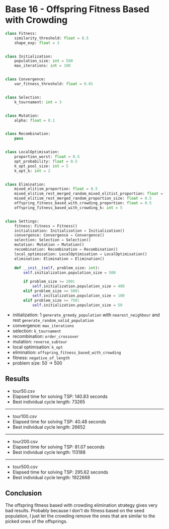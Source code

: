# Base 16 - Offspring Fitness Based with Crowding

```python
class Fitness:
	similarity_threshold: float = 0.5
	shape_exp: float = 3


class Initialization:
	population_size: int = 500
	max_iterations: int = 100


class Convergence:
	var_fitness_threshold: float = 0.01


class Selection:
	k_tournament: int = 3


class Mutation:
	alpha: float = 0.1


class Recombination:
	pass


class LocalOptimisation:
	proportion_worst: float = 0.5
	opt_probability: float = 0.5
	k_opt_pool_size: int = 5
	k_opt_k: int = 2


class Elimination:
	mixed_elitism_proportion: float = 0.5
	mixed_elitism_rest_merged_random_mixed_elitist_proportion: float = 0.5
	mixed_elitism_rest_merged_random_proportion_size: float = 0.5
	offspring_fitness_based_with_crowding_proportion: float = 0.5
	offspring_fitness_based_with_crowding_k: int = 5


class Settings:
	fitness: Fitness = Fitness()
	initialization: Initialization = Initialization()
	convergence: Convergence = Convergence()
	selection: Selection = Selection()
	mutation: Mutation = Mutation()
	recombination: Recombination = Recombination()
	local_optimisation: LocalOptimisation = LocalOptimisation()
	elimination: Elimination = Elimination()

	def __init__(self, problem_size: int):
		self.initialization.population_size = 500

		if problem_size >= 200:
			self.initialization.population_size = 400
		elif problem_size >= 500:
			self.initialization.population_size = 100
		elif problem_size >= 750:
			self.initialization.population_size = 50
```

- initialization: 1 `generate_greedy_population` with `nearest_neighbour` and rest `generate_random_valid_population`
- convergence: `max_iterations`
- selection: `k_tournament`
- recombination: `order_crossover`
- mutation: `reverse_subtour`
- local optimisation: `k_opt`
- elimination: `offspring_fitness_based_with_crowding`
- fitness: `negative_of_length`
- problem size: 50 -> 500

## Results

- tour50.csv
- Elapsed time for solving TSP: 140.83 seconds
- Best individual cycle length: 73265

---

- tour100.csv
- Elapsed time for solving TSP: 40.48 seconds
- Best individual cycle length: 26652

---

- tour200.csv
- Elapsed time for solving TSP: 81.07 seconds
- Best individual cycle length: 113188

---

- tour500.csv
- Elapsed time for solving TSP: 295.62 seconds
- Best individual cycle length: 1922668

## Conclusion

The offspring fitness based with crowding elimination strategy gives very bad results. Probably because I don't do
fitness based on the seed population, I just let the crowding remove the ones that are similar to the picked ones of the
offsprings.

